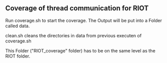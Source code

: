 ## Coverage of thread communication for RIOT 

Run coverage.sh to start the coverage.
The Output will be put into a Folder called data.

clean.sh cleans the directories in data from previous executen of coverage.sh

This Folder ("RIOT_coverage" folder) has to be on the same level as the RIOT folder.

